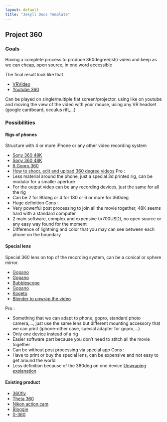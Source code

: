 ```yaml
---
layout: default
title: "Jekyll Docs Template"
---
```

## Project 360

### Goals

Having a complete process to produce 360degree(ish) video and keep as we can cheap, open source, in one word accessible

The final result look like that
- [VRVideo](http://www.vrideo.com/)
- [Youtube 360](https://www.youtube.com/channel/UCzuqhhs6NWbgTzMuM09WKDQ)

Can be played on single/multiple flat screen/projector, using like on youtube and moving the view of the video with your mouse, using any VR headset (google cardboard, occulus rift,...)

### Possibilities

#### Rigs of phones

Structure with 4 or more iPhone or any other video recording system
- [Sony 360 48K](http://www.3ders.org/articles/20160113-sony-makes-worlds-first-48k-360-video-using-smartphones-and-3d-printed-rig.html)
- [Sony 360 48K](http://www.luma-id.com/2016/01/11/camera-rig-for-sony/)
- [6 Gopro 360](http://www.jonasginter.de/360-grad-video-mit-6-gopro-kameras/)
- [How to shoot, edit and upload 360 degree videos](http://www.premiumbeat.com/blog/how-to-shoot-edit-and-upload-360-degree-videos/)
Pro :
-	Less material around the phone, just a special 3d printed rig, can be modular for a smaller aperture
-	For the output video can be any recording devices, just the same for all the rig
-	Can be 2 for 90deg or 4 for 180 or 6 or more for 360deg
-	Huge definition
Cons :
-	Very powerful post processing to join all the movie together, 48K seems hard with a standard computer
-	2 main software, complex and expensive (≈700USD), no open source or any easy way found for the moment
-	Difference of lightning and color that you may can see between each phone on the boundary

#### Special lens

Special 360 lens on top of the recording system, can be a conical or sphere mirror.

- [Gopano](http://blogs.discovery.com/.a/6a00d8341bf67c53ef0162fe0f9e0f970d-popup)
- [Gopano](https://www.kickstarter.com/projects/1106196796/the-gopano-micro-a-lens-for-capturing-360-video-on/description)
- [Bubblescope](https://www.amazon.co.uk/Bubblescope-Degree-Optical-Camera-iPhone/dp/B008ER8AMG)
- [Gopano](http://agonistica.com/gopano-360-lenses-cameras-iphone/)
- [Kogeto](http://www.gadgetreview.com/kogeto-dot-review)
- [Blender to unwrap the video](http://blendersushi.blogspot.co.nz/2011/11/blender-x-iphone-with-gopano-kogeto.html)

Pro :
-	Something that we can adapt to phone, gopro, standard photo camera,…, just use the same lens but different mounting accessory that we can print (iphone-other case, special adapter for gopro,…)
-	Only one device instead of a rig
-	Easier software part because you don’t need to stitch all the movie together
-	Can be without post processing via special app
Cons :
-	Have to print or buy the special lens, can be expensive and not easy to get around the world
-	Less definition because of the 360deg on one device [Unwraping explanation](http://singularityhub.com/wp-content/uploads/2012/05/panoramic-unwarping.jpg)

#### Existing product

- [360fly](https://360fly.com/au/)
- [Theta 360](https://theta360.com/en/about/theta/s.html)
- [Nikon action cam](http://www.nikonusa.com/en/nikon-products/action-cameras/index.page)
- [Bloggie](http://www.flong.com/blog/2010/modding-the-bloggie-panoramic-lens-accessory/)
- [0-360](https://www.0-360.com/)
